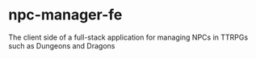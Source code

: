 # npc-manager-fe

The client side of a full-stack application for managing NPCs in TTRPGs such as Dungeons and Dragons
